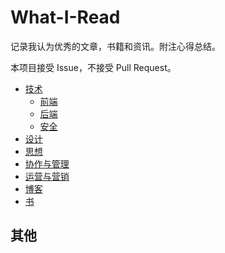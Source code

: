 # What-I-Read

记录我认为优秀的文章，书籍和资讯。附注心得总结。

本项目接受 Issue，不接受 Pull Request。

- [技术](./tech.md)
  - [前端](./fe.md)
  - [后端](./be.md)
  - [安全](./security.md)
- [设计](./design.md)
- [思想](./thoughts.md)
- [协作与管理](./team.md)
- [运营与营销](./operations-and-marketing.md)
- [博客](./blogs.md)
- [书](./books.md)

## 其他
